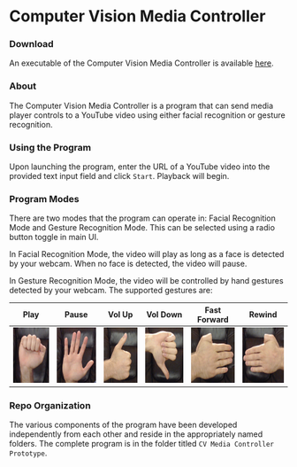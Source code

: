 ﻿# Computer Vision Media Controller

### Download
An executable of the Computer Vision Media Controller is available [here](https://www.dropbox.com/s/4iuygu5w156nnc0/CV%20Media%20Controller.exe?dl=0).

### About
The Computer Vision Media Controller is a program that can send media player controls to a YouTube video using either facial recognition or gesture recognition.

### Using the Program
Upon launching the program, enter the URL of a YouTube video into the provided text input field and click `Start`. Playback will begin.

### Program Modes
There are two modes that the program can operate in: Facial Recognition Mode and Gesture Recognition Mode. This can be selected using a radio button toggle in main UI.

In Facial Recognition Mode, the video will play as long as a face is detected by your webcam. When no face is detected, the video will pause.

In Gesture Recognition Mode, the video will be controlled by hand gestures detected by your webcam. The supported gestures are:

| Play | Pause | Vol Up | Vol Down | Fast Forward | Rewind |
| ---- | ----- | ------ | -------- | ------------ | ------ |
| <img src="https://github.com/jtcarden0001/CVMediaController-ProjectDirectory/blob/master/Hand%20Gestures/play.jpg?raw=true" height = "100" width = "100"> | <img src="https://github.com/jtcarden0001/CVMediaController-ProjectDirectory/blob/master/Hand%20Gestures/pause.jpg?raw=true" height = "100" width = "100"> | <img src="https://github.com/jtcarden0001/CVMediaController-ProjectDirectory/blob/master/Hand%20Gestures/volume%20up.jpg?raw=true" height = "100" width = "100"> | <img src="https://github.com/jtcarden0001/CVMediaController-ProjectDirectory/blob/master/Hand%20Gestures/volume%20down.jpg?raw=true" height = "100" width = "100"> | <img src="https://github.com/jtcarden0001/CVMediaController-ProjectDirectory/blob/master/Hand%20Gestures/fast%20forward.jpg?raw=true" height = "100" width = "100"> | <img src="https://github.com/jtcarden0001/CVMediaController-ProjectDirectory/blob/master/Hand%20Gestures/rewind.jpg?raw=true" height = "100" width = "100"> |

### Repo Organization
The various components of the program have been developed independently from each other and reside in the appropriately named folders. The complete program is in the folder titled `CV Media Controller Prototype`.
